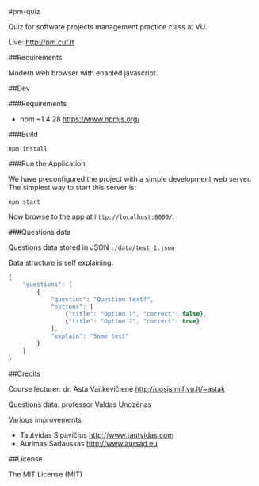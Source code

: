 #pm-quiz

Quiz for software projects management practice class at VU.

Live: http://pm.cuf.lt

##Requirements

Modern web browser with enabled javascript.

##Dev

###Requirements

* npm ~1.4.28 https://www.npmjs.org/

###Build

```npm install```

###Run the Application

We have preconfigured the project with a simple development web server.  The simplest way to start
this server is:

```
npm start
```

Now browse to the app at `http://localhost:8000/`.

###Questions data

Questions data stored in JSON ```./data/test_1.json```

Data structure is self explaining:

```javascript
{
    "questions": [
        {
            "question": "Question text?",
            "options": [
                {"title": "Option 1", "correct": false},
                {"title": "Option 2", "correct": true}
            ],
            "explain": "Some text"
        }
    ]
}
```

##Credits

Course lecturer: dr. Asta Vaitkevičienė http://uosis.mif.vu.lt/~astak

Questions data: professor Valdas Undzėnas

Various improvements:
* Tautvidas Sipavičius http://www.tautvidas.com
* Aurimas Sadauskas http://www.aursad.eu

##License

The MIT License (MIT)
